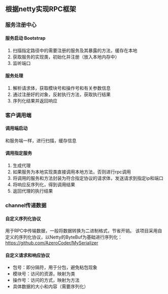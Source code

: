 ## 根据netty实现RPC框架

### 服务注册中心
#### 服务启动 Bootstrap
1. 扫描指定路径中的需要注册的服务及其暴露的方法，缓存在本地
2. 获取服务的实现类，初始化并注册（放入本地内存中）
3. 监听端口

#### 服务处理
1. 解析请求体，获取模块号和操作号和有关参数信息
2. 通过注册好的对象，反射执行方法，获取执行结果
3. 序列化结果并返回响应

### 客户调用端
#### 调用端启动
和服务端一样，进行扫描，缓存信息

#### 调用指定服务
1. 生成代理
2. 如果服务为本地实现类直接调用本地方法，否则进行rpc调用
3. 将调用的服务和方法封装为符合指定协议的请求体，发送请求到指定ip和端口
4. 将响应反序列化，得到调用结果
5. 返回代理的执行结果

### channel传递数据
#### 自定义序列化协议
用于RPC中传输数据，一般将数据转换为二进制格式，节省开销。
该项目采用自定义的序列化协议，以Netty的ByteBuf为基础进行序列化：https://github.com/AzeroCoder/MySerializer
#### 自定义请求和响应协议
- 包号：即分隔符，用于分包，避免粘包现象
- 模块号：访问的资源，映射为类
- 操作号：访问的方式，映射为方法
- 具体数据的大小和内容（需要序列化）